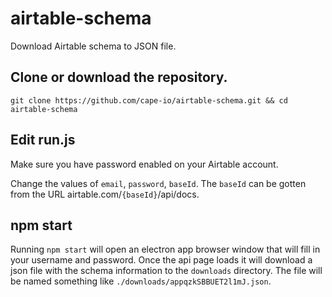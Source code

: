 # airtable-schema

Download Airtable schema to JSON file.

## Clone or download the repository.

`git clone https://github.com/cape-io/airtable-schema.git && cd airtable-schema`

## Edit run.js

Make sure you have password enabled on your Airtable account.

Change the values of `email`, `password`, `baseId`. The `baseId` can be gotten from the URL airtable.com/`{baseId}`/api/docs.

## npm start

Running `npm start` will open an electron app browser window that will fill in your username and password. Once the api page loads it will download a json file with the schema information to the `downloads` directory. The file will be named something like `./downloads/appqzkSBBUET2l1mJ.json`.
